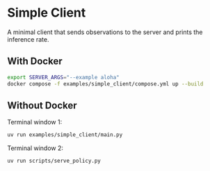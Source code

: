 # Simple Client

A minimal client that sends observations to the server and prints the inference rate.

## With Docker

```bash
export SERVER_ARGS="--example aloha"
docker compose -f examples/simple_client/compose.yml up --build
```

## Without Docker

Terminal window 1:

```bash
uv run examples/simple_client/main.py
```

Terminal window 2:

```bash
uv run scripts/serve_policy.py
```